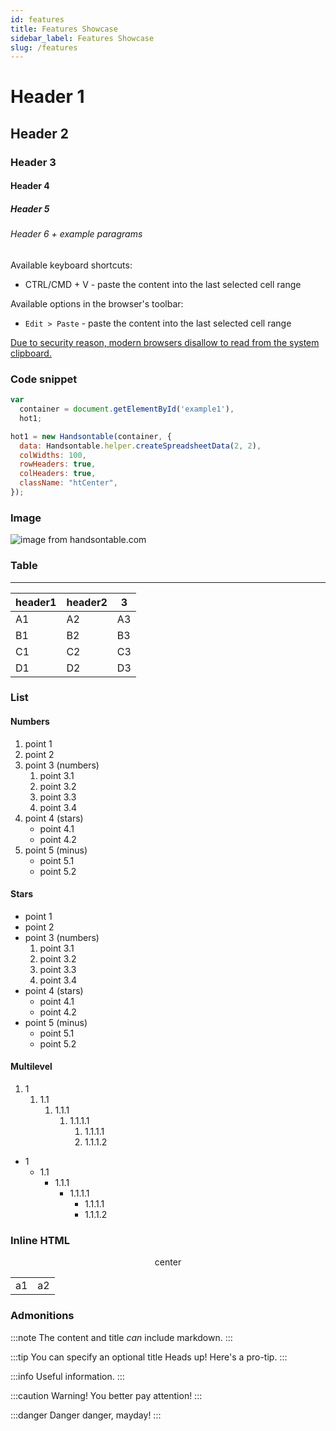 ```yaml
---
id: features
title: Features Showcase
sidebar_label: Features Showcase
slug: /features
---
```


# Header 1

## Header 2

### Header 3

#### Header 4

##### Header 5

###### Header 6 + example paragrams

Available keyboard shortcuts:

*   CTRL/CMD + V - paste the content into the last selected cell range

Available options in the browser's toolbar:

*   `Edit > Paste` - paste the content into the last selected cell range


[Due to security reason, modern browsers disallow to read from the system clipboard.](https://www.w3.org/TR/clipboard-apis/#privacy)


### Code snippet

```js title="index.js" hot-preview=example1,hot1
var
  container = document.getElementById('example1'),
  hot1;

hot1 = new Handsontable(container, {
  data: Handsontable.helper.createSpreadsheetData(2, 2),
  colWidths: 100,
  rowHeaders: true,
  colHeaders: true,
  className: "htCenter",
});
```


### Image

![image from handsontable.com](https://handsontable.com/static/images/template/ModFrontpage/main-page-illustration.svg)

### Table

-------------------------
| header1 | header2 | 3 |
|---------|---------|---|
| A1      | A2      | A3 |
| B1      | B2      | B3 |
| C1      | C2      | C3 |
| D1      | D2      | D3 |

### List

#### Numbers

1. point 1
2. point 2
3. point 3 (numbers)
   1. point 3.1
   2. point 3.2
   1. point 3.3
   2. point 3.4
4. point 4 (stars)
   * point 4.1
   * point 4.2
5. point 5 (minus)
   - point 5.1
   - point 5.2
   
#### Stars

* point 1
* point 2
* point 3 (numbers)
   1. point 3.1
   2. point 3.2
   1. point 3.3
   2. point 3.4
* point 4 (stars)
   * point 4.1
   * point 4.2
* point 5 (minus)
   * point 5.1
   * point 5.2
   
#### Multilevel

1. 1
   1. 1.1
      1. 1.1.1
         1. 1.1.1.1
            1. 1.1.1.1
            1. 1.1.1.2
            
            
* 1
   * 1.1
      * 1.1.1
         * 1.1.1.1
            * 1.1.1.1
            * 1.1.1.2
            
### Inline HTML

<center>center</center>
<table><tr><td>a1</td><td>a2</td></tr></table>


### Admonitions

:::note
The content and title *can* include markdown.
:::

:::tip You can specify an optional title
Heads up! Here's a pro-tip.
:::

:::info
Useful information.
:::

:::caution
Warning! You better pay attention!
:::

:::danger
Danger danger, mayday!
:::